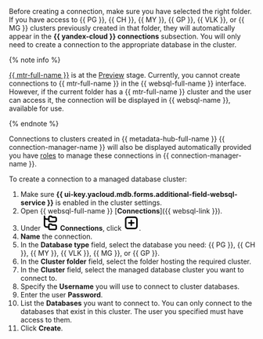 Before creating a connection, make sure you have selected the right folder. If you have access to {{ PG }}, {{ CH }}, {{ MY }}, {{ GP }}, {{ VLK }}, or {{ MG }} clusters previously created in that folder, they will automatically appear in the **{{ yandex-cloud }} connections** subsection. You will only need to create a connection to the appropriate database in the cluster.

{% note info %}

[{{ mtr-full-name }}](../../managed-trino/) is at the [Preview](../../overview/concepts/launch-stages.md) stage. Currently, you cannot create connections to {{ mtr-full-name }} in the {{ websql-full-name }} interface. However, if the current folder has a {{ mtr-full-name }} cluster and the user can access it, the connection will be displayed in {{ websql-name }}, available for use. 

{% endnote %}

Connections to clusters created in {{ metadata-hub-full-name }} {{ connection-manager-name }} will also be displayed automatically provided you have [roles](../../metadata-hub/security/index.md#service-roles) to manage these connections in {{ connection-manager-name }}.

To create a connection to a managed database cluster:

1. Make sure **{{ ui-key.yacloud.mdb.forms.additional-field-websql-service }}** is enabled in the cluster settings.
1. Open {{ websql-full-name }} [**Connections**]({{ websql-link }}).
1. Under ![image](../../_assets/console-icons/folder-tree.svg) **Connections**, click ![image](../../_assets/console-icons/square-plus.svg).
1. **Name** the connection.
1. In the **Database type** field, select the database you need: {{ PG }}, {{ CH }}, {{ MY }}, {{ VLK }}, {{ MG }}, or {{ GP }}.
1. In the **Cluster folder** field, select the folder hosting the required cluster.
1. In the **Cluster** field, select the managed database cluster you want to connect to. 
1. Specify the **Username** you will use to connect to cluster databases.
1. Enter the user **Password**.
1. List the **Databases** you want to connect to. You can only connect to the databases that exist in this cluster. The user you specified must have access to them.
1. Click **Create**.
